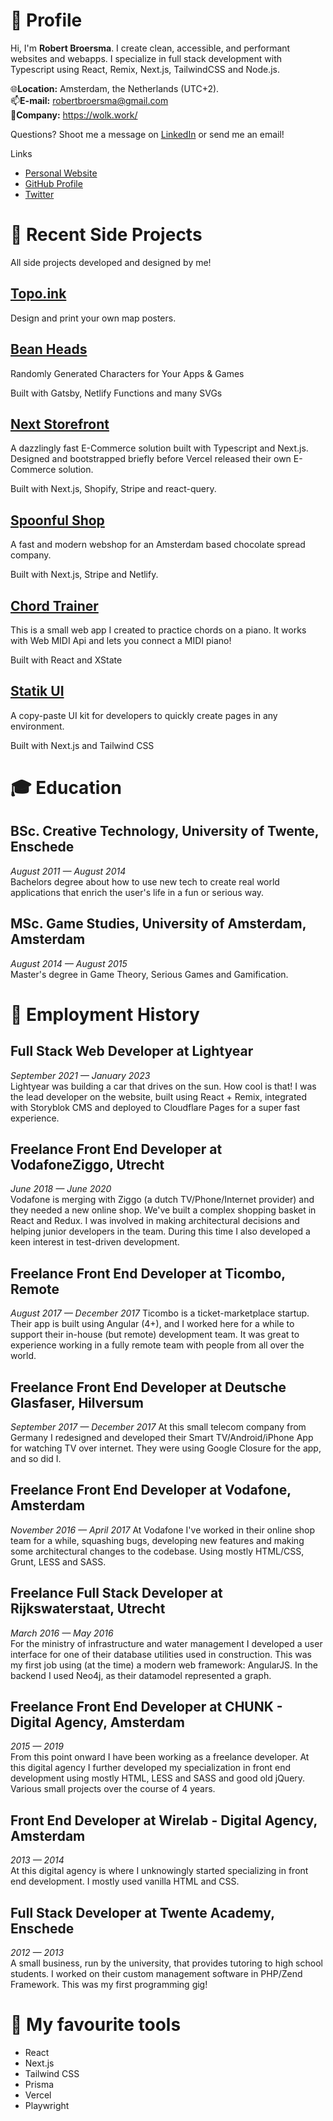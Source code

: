 # 👨 Profile

Hi, I'm **Robert Broersma**. I create clean, accessible, and performant websites and webapps. I specialize in full stack development with Typescript using React, Remix, Next.js, TailwindCSS and Node.js.

🌐**Location:** Amsterdam, the Netherlands (UTC+2).\
📫**E-mail:** robertbroersma@gmail.com\
💼**Company:** https://wolk.work/

Questions? Shoot me a message on [LinkedIn](https://www.linkedin.com/in/robert-broersma/) or send me an email!

Links

- [Personal Website](http://robertbroersma.com/)
- [GitHub Profile](https://github.com/RobertBroersma)
- [Twitter](https://twitter.com/robertbrosma)

# 🚧 Recent Side Projects

All side projects developed and designed by me!

## [Topo.ink](http://topo.ink/) 

Design and print your own map posters.

## [Bean Heads](https://bigheads.io/)

Randomly Generated Characters for Your Apps & Games

Built with Gatsby, Netlify Functions and many SVGs

## [Next Storefront](https://github.com/RobertBroersma/next-storefront)

A dazzlingly fast E-Commerce solution built with Typescript and Next.js. Designed and bootstrapped briefly before Vercel released their own E-Commerce solution.

Built with Next.js, Shopify, Stripe and react-query.

## [Spoonful Shop](https://spoonful-website.netlify.app/)

A fast and modern webshop for an Amsterdam based chocolate spread company.

Built with Next.js, Stripe and Netlify.

## [Chord Trainer](https://chord-trainer.netlify.app/)

This is a small web app I created to practice chords on a piano.
It works with Web MIDI Api and lets you connect a MIDI piano!

Built with React and XState

## [Statik UI](https://statik.ly)

A copy-paste UI kit for developers to quickly create pages in any environment.

Built with Next.js and Tailwind CSS

# 🎓 Education

## BSc. Creative Technology, University of Twente, Enschede

_August 2011 — August 2014_\
Bachelors degree about how to use new tech to create real world
applications that enrich the user's life in a fun or serious way.

## MSc. Game Studies, University of Amsterdam, Amsterdam

_August 2014 — August 2015_\
Master's degree in Game Theory, Serious Games and Gamification.

# 💼 Employment History

## Full Stack Web Developer at Lightyear

_September 2021 — January 2023_\
Lightyear was building a car that drives on the sun. How cool is that! I was the lead developer on the website, built using React + Remix, integrated with Storyblok CMS and deployed to Cloudflare Pages for a super fast experience.

## Freelance Front End Developer at VodafoneZiggo, Utrecht

_June 2018 — June 2020_\
Vodafone is merging with Ziggo (a dutch
TV/Phone/Internet provider) and they needed a new online shop. We've built a complex shopping basket in React and Redux. I was involved in making architectural decisions and helping junior developers in the team. During this time I also developed a keen interest in test-driven development.

## Freelance Front End Developer at Ticombo, Remote

_August 2017 — December 2017_
Ticombo is a ticket-marketplace startup. Their app is built using Angular
(4+), and I worked here for a while to support their in-house (but remote) development team.
It was great to experience working in a fully remote team with people from
all over the world.

## Freelance Front End Developer at Deutsche Glasfaser, Hilversum

_September 2017 — December 2017_
At this small telecom company from Germany I redesigned and developed
their Smart TV/Android/iPhone App for watching TV over internet. They were
using Google Closure for the app, and so did I.

## Freelance Front End Developer at Vodafone, Amsterdam

_November 2016 — April 2017_
At Vodafone I've worked in their online shop team for a while, squashing
bugs, developing new features and making some architectural changes to
the codebase. Using mostly HTML/CSS, Grunt, LESS and SASS.

## Freelance Full Stack Developer at Rijkswaterstaat, Utrecht

_March 2016 — May 2016_\
For the ministry of infrastructure and water management I developed a user
interface for one of their database utilities used in construction. This was
my first job using (at the time) a modern web framework: AngularJS. In the
backend I used Neo4j, as their datamodel represented a graph.

## Freelance Front End Developer at CHUNK - Digital Agency, Amsterdam

_2015 — 2019_\
From this point onward I have been working as a freelance developer.
At this digital agency I further developed my specialization in front end
development using mostly HTML, LESS and SASS and good old jQuery.
Various small projects over the course of 4 years.

## Front End Developer at Wirelab - Digital Agency, Amsterdam

_2013 — 2014_\
At this digital agency is where I unknowingly started specializing in front end
development. I mostly used vanilla HTML and CSS.

## Full Stack Developer at Twente Academy, Enschede

_2012 — 2013_\
A small business, run by the university, that provides tutoring to high school
students. I worked on their custom management software in PHP/Zend
Framework.
This was my first programming gig!

# 💯 My favourite tools

- React
- Next.js
- Tailwind CSS
- Prisma
- Vercel
- Playwright
